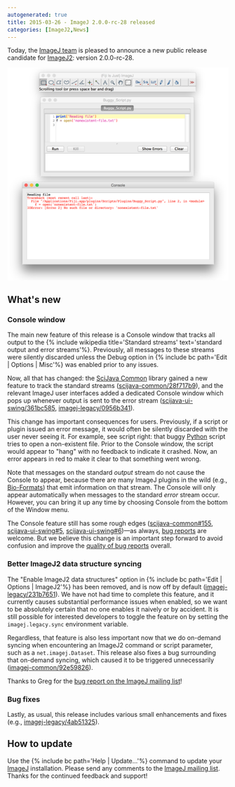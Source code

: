 ```yaml
---
autogenerated: true
title: 2015-03-26 - ImageJ 2.0.0-rc-28 released
categories: [ImageJ2,News]
---
```


Today, the [ImageJ team](/about/contributors) is pleased to announce a new public release candidate for [ImageJ2](/software/imagej2): version 2.0.0-rc-28.

![ 450px \| right \| The ImageJ Console window](/media/news/no-more-dev-null.png)

## What's new

### Console window

The main new feature of this release is a Console window that tracks all output to the {% include wikipedia title='Standard streams' text='standard output and error streams'%}. Previously, all messages to these streams were silently discarded unless the Debug option in {% include bc path='Edit | Options | Misc'%} was enabled prior to any issues.

Now, all that has changed: the [SciJava Common](/libs/scijava-common) library gained a new feature to track the standard streams ([scijava-common/28f717b9](https://github.com/scijava/scijava-common/commit/28f717b9684047f9df5e3deee10cbcee81334b97)), and the relevant ImageJ user interfaces added a dedicated Console window which pops up whenever output is sent to the error stream ([scijava-ui-swing/361bc585](https://github.com/scijava/scijava-ui-swing/commit/361bc585d9ae833bb0d4b47c0a6cda7485d40357), [imagej-legacy/0956b341](https://github.com/imagej/imagej-legacy/commit/0956b34185c16c9f5ca82504d24e27371e3249ed)).

This change has important consequences for users. Previously, if a script or plugin issued an error message, it would often be silently discarded with the user never seeing it. For example, see script right: that buggy [Python](/scripting/python) script tries to open a non-existent file. Prior to the Console window, the script would appear to "hang" with no feedback to indicate it crashed. Now, an error appears in red to make it clear to that something went wrong.

Note that messages on the standard *output* stream do not cause the Console to appear, because there are many ImageJ plugins in the wild (e.g., [Bio-Formats](/formats/bio-formats)) that emit information on that stream. The Console will only appear automatically when messages to the standard *error* stream occur. However, you can bring it up any time by choosing Console from the bottom of the Window menu.

The Console feature still has some rough edges ([scijava-common\#155](https://github.com/scijava/scijava-common/issues/155), [scijava-ui-swing\#5](https://github.com/scijava/scijava-ui-swing/issues/5), [scijava-ui-swing\#6](https://github.com/scijava/scijava-ui-swing/issues/6))—as always, [bug reports](/help/report-a-bug) are welcome. But we believe this change is an important step forward to avoid confusion and improve the [quality of bug reports](/help/bugs#bug-reporting-best-practices) overall.

### Better ImageJ2 data structure syncing

The "Enable ImageJ2 data structures" option in {% include bc path='Edit | Options | ImageJ2'%} has been removed, and is now off by default ([imagej-legacy/231b7651](https://github.com/imagej/imagej-legacy/commit/231b76517f45993b5dfc4b1ddcaf8a14ff04491d)). We have not had time to complete this feature, and it currently causes substantial performance issues when enabled, so we want to be absolutely certain that no one enables it naively or by accident. It is still possible for interested developers to toggle the feature on by setting the `imagej.legacy.sync` environment variable.

Regardless, that feature is also less important now that we do on-demand syncing when encountering an ImageJ2 command or script parameter, such as a `net.imagej.Dataset`. This release also fixes a bug surrounding that on-demand syncing, which caused it to be triggered unnecessarily ([imagej-common/92e59826](https://github.com/imagej/imagej-common/commit/92e59826bde0642f217e07b38c161087b15538d0)).

Thanks to Greg for the [bug report on the ImageJ mailing list](http://imagej.1557.x6.nabble.com/Running-scripts-with-an-open-Virtual-Hyperstack-tp5012163p5012175.html)!

### Bug fixes

Lastly, as usual, this release includes various small enhancements and fixes (e.g., [imagej-legacy/4ab51325](https://github.com/imagej/imagej-legacy/commit/4ab513259fa85bef083eae8923b3755a0ac0703d)).

## How to update

Use the {% include bc path='Help | Update...'%} command to update your [ImageJ](/about) installation. Please send any comments to the [ImageJ mailing list](/about/mailing-lists). Thanks for the continued feedback and support!

 

